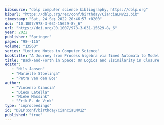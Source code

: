 ```yaml
---
bibsource: "dblp computer science bibliography, https://dblp.org"
biburl: "https://dblp.org/rec/conf/birthday/CianciaLMV22.bib"
timestamp: "Sat, 24 Sep 2022 20:46:57 +0200"
doi: "10.1007/978-3-031-15629-8\_6"
url: "https://doi.org/10.1007/978-3-031-15629-8\_6"
year: 2022
publisher: "Springer"
pages: "98--115"
volume: "13560"
series: "Lecture Notes in Computer Science"
booktitle: "A Journey from Process Algebra via Timed Automata to Model Learning - Essays Dedicated to Frits Vaandrager on the Occasion of His 60th Birthday"
title: "Back-and-Forth in Space: On Logics and Bisimilarity in Closure Spaces"
editor: 
   - "Nils Jansen"
   - "Mariëlle Stoelinga"
   - "Petra van den Bos"
author: 
   - "Vincenzo Ciancia"
   - "Diego Latella"
   - "Mieke Massink"
   - "Erik P. de Vink"
type: "inproceedings"
id: "DBLP:conf/birthday/CianciaLMV22"
published: "true"
---
```

